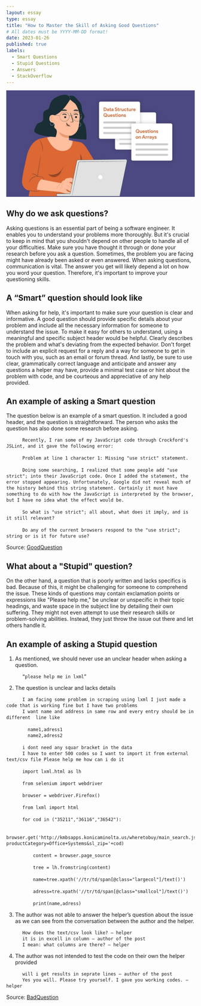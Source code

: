 ```yaml
---
layout: essay
type: essay
title: "How to Master the Skill of Asking Good Questions"
# All dates must be YYYY-MM-DD format!
date: 2023-01-26
published: true
labels:
  - Smart Questions
  - Stupid Questions
  - Answers
  - StackOverflow
---
```


<img class="img-fluid" src="../img/smartQuestion1.jpg">

## Why do we ask questions?
Asking questions is an essential part of being a software engineer. It enables you to understand your problems more thoroughly. But it's crucial to keep in mind that you shouldn't depend on other people to handle all of your difficulties. Make sure you have thought it through or done your research before you ask a question. Sometimes, the problem you are facing might have already been asked or even answered. When asking questions, communication is vital. The answer you get will likely depend a lot on how you word your question. Therefore, it's important to improve your questioning skills.


## A “Smart” question should look like 
When asking for help, it's important to make sure your question is clear and informative. A good question should provide specific details about your problem and include all the necessary information for someone to understand the issue. To make it easy for others to understand, using a meaningful and specific subject header would be helpful. Clearly describes the problem and what's deviating from the expected behavior. Don't forget to include an explicit request for a reply and a way for someone to get in touch with you, such as an email or forum thread. And lastly, be sure to use clear, grammatically correct language and anticipate and answer any questions a helper may have, provide a minimal test case or hint about the problem with code, and be courteous and appreciative of any help provided.


## An example of asking a Smart question
The question below is an example of a smart question. It included a good header, and the question is straightforward. The person who asks the question has also done some research before asking.

```
      Recently, I ran some of my JavaScript code through Crockford's JSLint, and it gave the following error:

      Problem at line 1 character 1: Missing "use strict" statement.
        
      Doing some searching, I realized that some people add "use strict"; into their JavaScript code. Once I added the statement, the error stopped appearing. Unfortunately, Google did not reveal much of the history behind this string statement. Certainly it must have something to do with how the JavaScript is interpreted by the browser, but I have no idea what the effect would be.

      So what is "use strict"; all about, what does it imply, and is it still relevant?

      Do any of the current browsers respond to the "use strict"; string or is it for future use?
```
Source: <a href="https://stackoverflow.com/questions/1335851/what-does-use-strict-do-in-javascript-and-what-is-the-reasoning-behind-it"><i class="Stackoverflow"></i>GoodQuestion</a>


## What about a "Stupid" question?
On the other hand, a question that is poorly written and lacks specifics is bad. Because of this, it might be challenging for someone to comprehend the issue. These kinds of questions may contain exclamation points or expressions like "Please help me," be unclear or unspecific in their topic headings, and waste space in the subject line by detailing their own suffering. They might not even attempt to use their research skills or problem-solving abilities. Instead, they just throw the issue out there and let others handle it.


## An example of asking a Stupid question
1. As mentioned, we should never use an unclear header when asking a question.

```
      “please help me in lxml” 
```

2. The question is unclear and lacks details

```
      I am facing some problem in scraping using lxml I just made a code that is working fine but I have two problems
      I want name and address in same row and every entry should be in different  line like

        name1,adress1
        name2,adress2
    
      i dont need any squar bracket in the data
      I have to enter 500 codes so I want to import it from external text/csv file Please help me how can i do it

      import lxml.html as lh

      from selenium import webdriver

      browser = webdriver.Firefox()

      from lxml import html

      for cod in ("35211","36116","36542"):
     
          browser.get('http://kmbsapps.konicaminolta.us/wheretobuy/main_search.jspx?productCategory=Office+Systems&sl_zip='+cod)
      
          content = browser.page_source
     
          tree = lh.fromstring(content)
    
          name=tree.xpath('//tr/td/span[@class="largecol"]/text()')
     
          adress=tre.xpath('//tr/td/span[@class="smallcol"]/text()')
     
          print(name,adress)
```

3. The author was not able to answer the helper’s question about the issue as we can see from the conversation between the author and the helper.

```
      How does the text/csv look like? – helper
      it is in excell in column – author of the post
      I mean: what columns are there? – helper
```

4. The author was not intended to test the code on their own the helper provided 

```
      will i get results in seprate lines – author of the post
      Yes you will. Please try yourself. I gave you working codes. – helper
```

Source: <a href="https://stackoverflow.com/questions/25831209/please-help-me-in-lxml"><i class="Stackoverflow"></i>BadQuestion</a>
